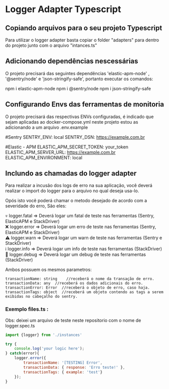 # Logger Adapter Typescript

## Copiando arquivos para o seu projeto Typescript

Para utilizar o logger adapter basta copiar o folder "adapters" para dentro do projeto junto com o arquivo "intances.ts" 

## Adicionando dependências nescessárias

O projeto precisará das seguintes dependências 'elastic-apm-node' , '@sentry/node' e 'json-stringify-safe', portanto executar os comandos: 

npm i elastic-apm-node
npm i @sentry/node
npm i json-stringify-safe

## Configurando Envs das ferramentas de monitoria

O projeto precisará das respectivas ENVs configuradas, é indicado que sejam aplicadas ao docker-compose.yml neste projeto estou as adicionando a um arquivo .env.example 

#Sentry
SENTRY_ENV: local
SENTRY_DSN: https://example.com.br

#Elastic - APM
ELASTIC_APM_SECRET_TOKEN: your_token
ELASTIC_APM_SERVER_URL: https://example.com.br
ELASTIC_APM_ENVIRONMENT: local

## Inclundo as chamadas do logger adapter

Para realizar a incusão dos logs de erro na sua aplicação, você deverá realizar o import do logger para o arquivo no qual deseja usa-lo.

Opós isto você poderá chamar o metodo desejado de acordo com a severidade do erro, São eles: 

:skull: logger.fatal => Deverá logar um fatal de teste nas ferramentas (Sentry, ElasticAPM e StackDriver) <br>
:x: logger.error => Deverá logar um erro de teste nas ferramentas (Sentry, ElasticAPM e StackDriver) <br>
:warning: logger.warn => Deverá logar um warn de teste nas ferramentas (Sentry e StackDriver) <br>
:information_source: logger.info => Deverá logar um info de teste nas ferramentas (StackDriver) <br>
:wrench: logger.debug => Deverá logar um debug de teste nas ferramentas (StackDriver) <br>

Ambos possuem os mesmos parametros: 

```
transactionName: string    //receberá o nome da transação de erro. 
transactionData: any  //receberá os dados adicionais do erro. 
transactionError: Error  //receberá o objeto de erro, caso haja. 
transactionTags: object  //receberá um objeto contendo as tags a serem exibidas no cabeçalho do sentry.

```

### Exemplo files.ts :

Obs: deixei um arquivo de teste neste repositorio com o nome de logger.spec.ts

```javascript
import {logger} from './instances'

try {
    console.log('your logic here');
} catch(error){
    logger.error({
        transactionName: '[TESTING] Error', 
        transactionData: { response: 'Erro teste!' }, 
        transactionTags: { example: 'test'}
    });
}

```


